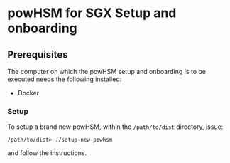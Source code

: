 # powHSM for SGX Setup and onboarding

## Prerequisites

The computer on which the powHSM setup and onboarding is to be executed needs the following installed:

- Docker

### Setup

To setup a brand new powHSM, within the `/path/to/dist` directory, issue:

```
/path/to/dist> ./setup-new-powhsm
```

and follow the instructions.
